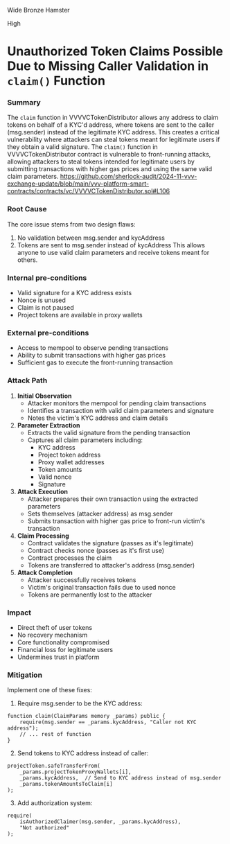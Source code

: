 Wide Bronze Hamster

High

# Unauthorized Token Claims Possible Due to Missing Caller Validation in `claim()` Function

### Summary

The `claim` function in VVVVCTokenDistributor allows any address to claim tokens on behalf of a KYC'd address, where tokens are sent to the caller (msg.sender) instead of the legitimate KYC address. This creates a critical vulnerability where attackers can steal tokens meant for legitimate users if they obtain a valid signature.
The `claim()` function in VVVVCTokenDistributor contract is vulnerable to front-running attacks, allowing attackers to steal tokens intended for legitimate users by submitting transactions with higher gas prices and using the same valid claim parameters.
https://github.com/sherlock-audit/2024-11-vvv-exchange-update/blob/main/vvv-platform-smart-contracts/contracts/vc/VVVVCTokenDistributor.sol#L106

### Root Cause

The core issue stems from two design flaws:
1. No validation between msg.sender and kycAddress
2. Tokens are sent to msg.sender instead of kycAddress
This allows anyone to use valid claim parameters and receive tokens meant for others.

### Internal pre-conditions
- Valid signature for a KYC address exists
- Nonce is unused
- Claim is not paused
- Project tokens are available in proxy wallets
### External pre-conditions

- Access to mempool to observe pending transactions
- Ability to submit transactions with higher gas prices
- Sufficient gas to execute the front-running transaction

### Attack Path

1. **Initial Observation**
   - Attacker monitors the mempool for pending claim transactions
   - Identifies a transaction with valid claim parameters and signature
   - Notes the victim's KYC address and claim details
2. **Parameter Extraction**
   - Extracts the valid signature from the pending transaction
   - Captures all claim parameters including:
     - KYC address
     - Project token address
     - Proxy wallet addresses
     - Token amounts
     - Valid nonce
     - Signature
3. **Attack Execution**
   - Attacker prepares their own transaction using the extracted parameters
   - Sets themselves (attacker address) as msg.sender
   - Submits transaction with higher gas price to front-run victim's transaction
4. **Claim Processing**
   - Contract validates the signature (passes as it's legitimate)
   - Contract checks nonce (passes as it's first use)
   - Contract processes the claim
   - Tokens are transferred to attacker's address (msg.sender)
5. **Attack Completion**
   - Attacker successfully receives tokens
   - Victim's original transaction fails due to used nonce
   - Tokens are permanently lost to the attacker
### Impact

- Direct theft of user tokens
- No recovery mechanism
- Core functionality compromised
- Financial loss for legitimate users
- Undermines trust in platform



### Mitigation
Implement one of these fixes:
1. Require msg.sender to be the KYC address:
```solidity
function claim(ClaimParams memory _params) public {
    require(msg.sender == _params.kycAddress, "Caller not KYC address");
    // ... rest of function
}
```
2. Send tokens to KYC address instead of caller:
```solidity
projectToken.safeTransferFrom(
    _params.projectTokenProxyWallets[i],
    _params.kycAddress,  // Send to KYC address instead of msg.sender
    _params.tokenAmountsToClaim[i]
);
```
3. Add authorization system:

```solidity
require(
    isAuthorizedClaimer(msg.sender, _params.kycAddress),
    "Not authorized"
);
```